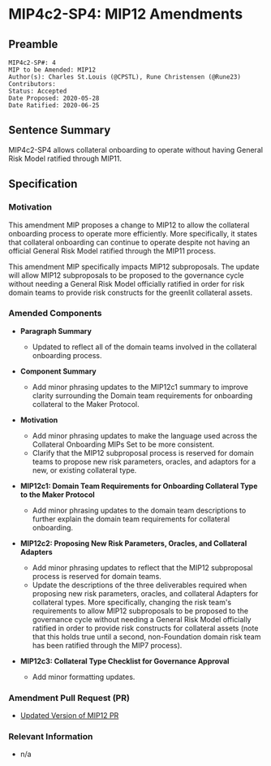 # MIP4c2-SP4: MIP12 Amendments

## Preamble

```
MIP4c2-SP#: 4
MIP to be Amended: MIP12
Author(s): Charles St.Louis (@CPSTL), Rune Christensen (@Rune23) 
Contributors:
Status: Accepted
Date Proposed: 2020-05-28
Date Ratified: 2020-06-25
```

## Sentence Summary
MIP4c2-SP4 allows collateral onboarding to operate without having General Risk Model ratified through MIP11.

## Specification

### Motivation

This amendment MIP proposes a change to MIP12 to allow the collateral onboarding process to operate more efficiently. More specifically, it states that collateral onboarding can continue to operate despite not having an official General Risk Model ratified through the MIP11 process. 

This amendment MIP specifically impacts MIP12 subproposals. The update will allow MIP12 subproposals to be proposed to the governance cycle without needing a General Risk Model officially ratified in order for risk domain teams to provide risk constructs for the greenlit collateral assets.

### Amended Components

- **Paragraph Summary**
    - Updated to reflect all of the domain teams involved in the collateral onboarding process. 

- **Component Summary**
    - Add minor phrasing updates to the MIP12c1 summary to improve clarity surrounding the Domain team requirements for onboarding collateral to the Maker Protocol. 

- **Motivation**
    - Add minor phrasing updates to make the language used across the Collateral Onboarding MIPs Set to be more consistent.
    - Clarify that the MIP12 subproposal process is reserved for domain teams to propose new risk parameters, oracles, and adaptors for a new, or existing collateral type.

- **MIP12c1: Domain Team Requirements for Onboarding Collateral Type to the Maker Protocol**
    - Add minor phrasing updates to the domain team descriptions to further explain the domain team requirements for collateral onboarding. 

- **MIP12c2: Proposing New Risk Parameters, Oracles, and Collateral Adapters**
    - Add minor phrasing updates to reflect that the MIP12 subproposal process is reserved for domain teams.
    - Update the descriptions of the three deliverables required when proposing new risk parameters, oracles, and collateral Adapters for collateral types. More specifically, changing the risk team's requirements to allow MIP12 subproposals to be proposed to the governance cycle without needing a General Risk Model officially ratified in order to provide risk constructs for collateral assets (note that this holds true until a second, non-Foundation domain risk team has been ratified through the MIP7 process). 

- **MIP12c3: Collateral Type Checklist for Governance Approval**
    - Add minor formatting updates.  

### Amendment Pull Request (PR)

- [Updated Version of MIP12 PR](https://github.com/makerdao/mips/pull/42)

### Relevant Information

- n/a
